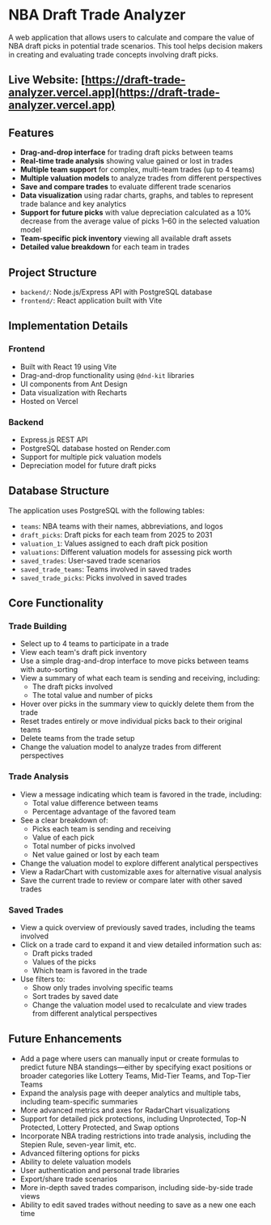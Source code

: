 # NBA Draft Trade Analyzer

A web application that allows users to calculate and compare the value of NBA draft picks in potential trade scenarios. This tool helps decision makers in creating and evaluating trade concepts involving draft picks.

## Live Website: [https://draft-trade-analyzer.vercel.app](https://draft-trade-analyzer.vercel.app)

## Features

-   **Drag-and-drop interface** for trading draft picks between teams
-   **Real-time trade analysis** showing value gained or lost in trades
-   **Multiple team support** for complex, multi-team trades (up to 4 teams)
-   **Multiple valuation models** to analyze trades from different perspectives
-   **Save and compare trades** to evaluate different trade scenarios
-   **Data visualization** using radar charts, graphs, and tables to represent trade balance and key analytics
-   **Support for future picks** with value depreciation calculated as a 10% decrease from the average value of picks 1–60 in the selected valuation model
-   **Team-specific pick inventory** viewing all available draft assets
-   **Detailed value breakdown** for each team in trades

## Project Structure

-   `backend/`: Node.js/Express API with PostgreSQL database
-   `frontend/`: React application built with Vite

## Implementation Details

### Frontend

-   Built with React 19 using Vite
-   Drag-and-drop functionality using `@dnd-kit` libraries
-   UI components from Ant Design
-   Data visualization with Recharts
-   Hosted on Vercel

### Backend

-   Express.js REST API
-   PostgreSQL database hosted on Render.com
-   Support for multiple pick valuation models
-   Depreciation model for future draft picks

## Database Structure

The application uses PostgreSQL with the following tables:

-   `teams`: NBA teams with their names, abbreviations, and logos
-   `draft_picks`: Draft picks for each team from 2025 to 2031
-   `valuation_1`: Values assigned to each draft pick position
-   `valuations`: Different valuation models for assessing pick worth
-   `saved_trades`: User-saved trade scenarios
-   `saved_trade_teams`: Teams involved in saved trades
-   `saved_trade_picks`: Picks involved in saved trades

## Core Functionality

### Trade Building

-   Select up to 4 teams to participate in a trade
-   View each team's draft pick inventory
-   Use a simple drag-and-drop interface to move picks between teams with auto-sorting
-   View a summary of what each team is sending and receiving, including:
    -   The draft picks involved
    -   The total value and number of picks
-   Hover over picks in the summary view to quickly delete them from the trade
-   Reset trades entirely or move individual picks back to their original teams
-   Delete teams from the trade setup
-   Change the valuation model to analyze trades from different perspectives

### Trade Analysis

-   View a message indicating which team is favored in the trade, including:
    -   Total value difference between teams
    -   Percentage advantage of the favored team
-   See a clear breakdown of:
    -   Picks each team is sending and receiving
    -   Value of each pick
    -   Total number of picks involved
    -   Net value gained or lost by each team
-   Change the valuation model to explore different analytical perspectives
-   View a RadarChart with customizable axes for alternative visual analysis
-   Save the current trade to review or compare later with other saved trades

### Saved Trades

-   View a quick overview of previously saved trades, including the teams involved
-   Click on a trade card to expand it and view detailed information such as:
    -   Draft picks traded
    -   Values of the picks
    -   Which team is favored in the trade
-   Use filters to:
    -   Show only trades involving specific teams
    -   Sort trades by saved date
    -   Change the valuation model used to recalculate and view trades from different analytical perspectives

## Future Enhancements

-   Add a page where users can manually input or create formulas to predict future NBA standings—either by specifying exact positions or broader categories like Lottery Teams, Mid-Tier Teams, and Top-Tier Teams
-   Expand the analysis page with deeper analytics and multiple tabs, including team-specific summaries
-   More advanced metrics and axes for RadarChart visualizations
-   Support for detailed pick protections, including Unprotected, Top-N Protected, Lottery Protected, and Swap options
-   Incorporate NBA trading restrictions into trade analysis, including the Stepien Rule, seven-year limit, etc.
-   Advanced filtering options for picks
-   Ability to delete valuation models
-   User authentication and personal trade libraries
-   Export/share trade scenarios
-   More in-depth saved trades comparison, including side-by-side trade views
-   Ability to edit saved trades without needing to save as a new one each time
